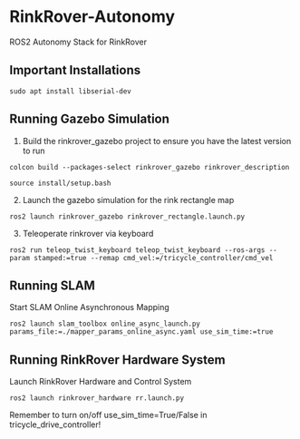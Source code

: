 # RinkRover-Autonomy
ROS2 Autonomy Stack for RinkRover

## Important Installations
```
sudo apt install libserial-dev 
```

## Running Gazebo Simulation
1. Build the rinkrover_gazebo project to ensure you have the latest version to run
```
colcon build --packages-select rinkrover_gazebo rinkrover_description

source install/setup.bash
```

2. Launch the gazebo simulation for the rink rectangle map
```
ros2 launch rinkrover_gazebo rinkrover_rectangle.launch.py
```

3. Teleoperate rinkrover via keyboard
```
ros2 run teleop_twist_keyboard teleop_twist_keyboard --ros-args --param stamped:=true --remap cmd_vel:=/tricycle_controller/cmd_vel
```

## Running SLAM

Start SLAM Online Asynchronous Mapping
```
ros2 launch slam_toolbox online_async_launch.py params_file:=./mapper_params_online_async.yaml use_sim_time:=true
```

## Running RinkRover Hardware System

Launch RinkRover Hardware and Control System
```
ros2 launch rinkrover_hardware rr.launch.py
```

Remember to turn on/off use_sim_time=True/False in tricycle_drive_controller!
